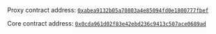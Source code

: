Proxy contract address: [`0xabea9132b05a70803a4e85094fd0e1800777fbef`](https://etherscan.io/address/0xabea9132b05a70803a4e85094fd0e1800777fbef)

Core contract address: [`0x0cda961d02f83e42ebd236c9413c507ace0689ad`](https://etherscan.io/address/0x0cda961d02f83e42ebd236c9413c507ace0689ad)
